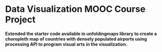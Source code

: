 # Data Visualization MOOC Course Project 
#### Extended the starter code available in unfoldingmaps library to create a choropleth map of countries with densely populated airports using processing API to program visual arts in the visualization.

